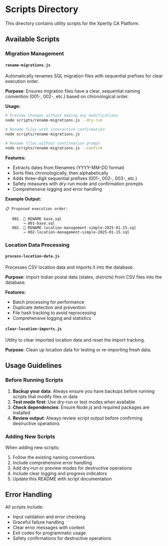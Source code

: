 # Scripts Directory

This directory contains utility scripts for the Xpertly CA Platform.

## Available Scripts

### Migration Management

#### `rename-migrations.js`
Automatically renames SQL migration files with sequential prefixes for clear execution order.

**Purpose**: Ensures migration files have a clear, sequential naming convention (001-, 002-, etc.) based on chronological order.

**Usage:**
```bash
# Preview changes without making any modifications
node scripts/rename-migrations.js --dry-run

# Rename files with interactive confirmation
node scripts/rename-migrations.js

# Rename files without confirmation prompt
node scripts/rename-migrations.js --confirm
```

**Features:**
- Extracts dates from filenames (YYYY-MM-DD format)
- Sorts files chronologically, then alphabetically
- Adds three-digit sequential prefixes (001-, 002-, 003-, etc.)
- Safety measures with dry-run mode and confirmation prompts
- Comprehensive logging and error handling

**Example Output:**
```
📋 Proposed execution order:

   001. 🔄 RENAME base.sql
        → 001-base.sql
   002. 🔄 RENAME location-management-simple-2025-01-15.sql
        → 002-location-management-simple-2025-01-15.sql
```

### Location Data Processing

#### `process-location-data.js`
Processes CSV location data and imports it into the database.

**Purpose**: Import Indian postal data (states, districts) from CSV files into the database.

**Features:**
- Batch processing for performance
- Duplicate detection and prevention
- File hash tracking to avoid reprocessing
- Comprehensive logging and statistics

#### `clear-location-imports.js`
Utility to clear imported location data and reset the import tracking.

**Purpose**: Clean up location data for testing or re-importing fresh data.

## Usage Guidelines

### Before Running Scripts

1. **Backup your data**: Always ensure you have backups before running scripts that modify files or data
2. **Test mode first**: Use dry-run or test modes when available
3. **Check dependencies**: Ensure Node.js and required packages are installed
4. **Review output**: Always review script output before confirming destructive operations

### Adding New Scripts

When adding new scripts:
1. Follow the existing naming conventions
2. Include comprehensive error handling
3. Add dry-run or preview modes for destructive operations
4. Include clear logging and progress indicators
5. Update this README with script documentation

## Error Handling

All scripts include:
- Input validation and error checking
- Graceful failure handling
- Clear error messages with context
- Exit codes for programmatic usage
- Safety confirmations for destructive operations

